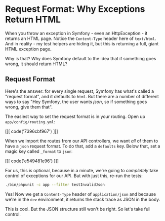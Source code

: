 # Request Format: Why Exceptions Return HTML

When you throw an exception in Symfony - even an HttpException - it returns an HTML
page. Notice the `Content-Type` header here of `text/html`. And in reality - my test
helpers are hiding it, but this is returning a full, giant HTML exception page.

Why is that? Why does Symfony default to the idea that if something goes wrong, it
should return HTML? 

## Request Format

Here's the answer: for every single request, Symfony has what's called a "request format",
and it defaults to `html`. But there are a number of different ways to say "Hey Symfony,
the user wants *json*, so if something goes wrong, give them that".

The easiest way to set the request format is in your routing. Open up `app/config/routing.yml`:

[[[ code('7396cbf967') ]]]

When we import the routes from our API controllers, we want *all* of them to have
a `json` request format. To do that, add a `defaults` key. Below that, set a magic
key called `_format` to `json`:

[[[ code('e549481e96') ]]]

For us, this is optional, because in a minute, we're going to *completely* take control
of exceptions for our API. But with just this, re-run the tests:

```bash
./bin/phpunit -c app --filter testInvalidJson
```

Yes! Now we get a `Content-Type` header of `application/json` and because we're in
the `dev` environment, it returns the stack trace as JSON in the body.

This is cool. But the JSON structure still won't be right. So let's take full control.
